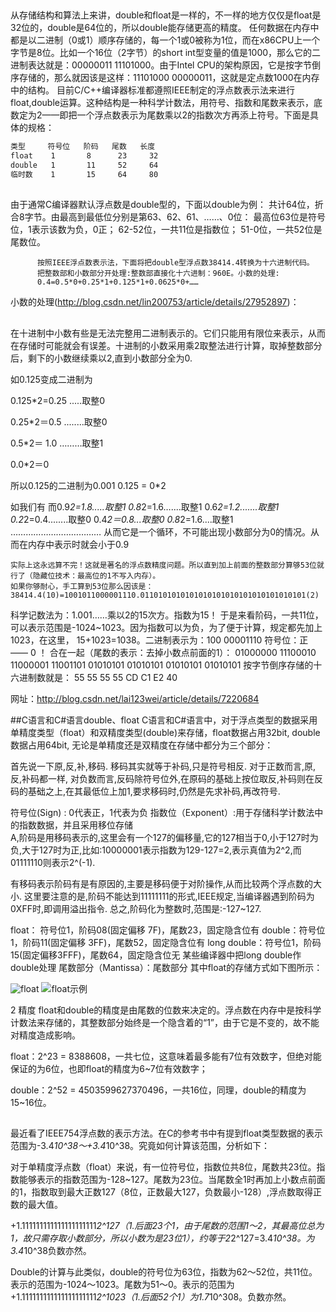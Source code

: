  ##
 从存储结构和算法上来讲，double和float是一样的，不一样的地方仅仅是float是32位的，double是64位的，所以double能存储更高的精度。 
        任何数据在内存中都是以二进制（0或1）顺序存储的，每一个1或0被称为1位，而在x86CPU上一个字节是8位。比如一个16位（2字节）的short int型变量的值是1000，那么它的二进制表达就是：00000011 11101000。由于Intel CPU的架构原因，它是按字节倒序存储的，那么就因该是这样：11101000 00000011，这就是定点数1000在内存中的结构。 
        目前C/C++编译器标准都遵照IEEE制定的浮点数表示法来进行float,double运算。这种结构是一种科学计数法，用符号、指数和尾数来表示，底数定为2——即把一个浮点数表示为尾数乘以2的指数次方再添上符号。下面是具体的规格： 
```bash
类型     符号位   阶码   尾数   长度 
float    1       8      23     32 
double   1       11     52     64 
临时数    1       15     64     80
```

## 
由于通常C编译器默认浮点数是double型的，下面以double为例： 
共计64位，折合8字节。由最高到最低位分别是第63、62、61、……、0位： 
          最高位63位是符号位，1表示该数为负，0正； 
          62-52位，一共11位是指数位； 
          51-0位，一共52位是尾数位。 
   
   
          按照IEEE浮点数表示法，下面将把double型浮点数38414.4转换为十六进制代码。 
          把整数部和小数部分开处理:整数部直接化十六进制：960E。小数的处理: 
          0.4=0.5*0+0.25*1+0.125*1+0.0625*0+…… 

小数的处理(http://blog.csdn.net/lin200753/article/details/27952897)：

## 
在十进制中小数有些是无法完整用二进制表示的。它们只能用有限位来表示，从而在存储时可能就会有误差。十进制的小数采用乘2取整法进行计算，取掉整数部分后，剩下的小数继续乘以2,直到小数部分全为0.

如0.125变成二进制为

0.125*2=0.25  .....取整0

0.25*2＝0.5 ........取整0

0.5*2＝ 1.0 ………取整1

0.0*2＝0

所以0.125的二进制为0.001
0.125 = 0*2


如我们有
而0.9*2=1.8.....取整1
0.8*2=1.6…....取整1
0.6*2=1.2.......取整1
0.2*2=0.4........取整0
0.4*2＝0.8...取整0
0.8*2=1.6....取整1
………………………………
从而它是一个循环，不可能出现小数部分为0的情况。从而在内存中表示时就会小于0.9
         
    实际上这永远算不完！这就是著名的浮点数精度问题。所以直到加上前面的整数部分算够53位就行了（隐藏位技术：最高位的1不写入内存）。 
    如果你够耐心，手工算到53位那么因该是：38414.4(10)=1001011000001110.0110101010101010101010101010101010101(2) 
科学记数法为：1.001……乘以2的15次方。指数为15！ 
          于是来看阶码，一共11位，可以表示范围是-1024~1023。因为指数可以为负，为了便于计算，规定都先加上1023，在这里， 15+1023=1038。二进制表示为：100   00001110 
          符号位：正——   0   ！ 
          合在一起（尾数的表示：去掉小数点前面的1）： 
01000000   11100010   11000001   11001101   01010101   01010101   01010101   01010101 
          按字节倒序存储的十六进制数就是： 
55   55   55   55   CD   C1   E2   40 



网址：http://blog.csdn.net/lai123wei/article/details/7220684



##C语言和C#语言double、float
C语言和C#语言中，对于浮点类型的数据采用单精度类型（float）和双精度类型(double)来存储，float数据占用32bit, double数据占用64bit, 无论是单精度还是双精度在存储中都分为三个部分：

 首先说一下原,反,补,移码. 移码其实就等于补码,只是符号相反. 对于正数而言,原,反,补码都一样, 对负数而言,反码除符号位外,在原码的基础上按位取反,补码则在反码的基础之上,在其最低位上加1,要求移码时,仍然是先求补码,再改符号. 

符号位(Sign) : 0代表正，1代表为负
指数位（Exponent）:用于存储科学计数法中的指数数据，并且采用移位存储  
 A,阶码是用移码表示的,这里会有一个127的偏移量,它的127相当于0,小于127时为负,大于127时为正,比如:10000001表示指数为129-127=2,表示真值为2^2,而01111110则表示2^(-1). 

有移码表示阶码有是有原因的,主要是移码便于对阶操作,从而比较两个浮点数的大小. 这里要注意的是,阶码不能达到11111111的形式,IEEE规定,当编译器遇到阶码为0XFF时,即调用溢出指令.  总之,阶码化为整数时,范围是:-127~127.

float：   符号位1，阶码08(固定偏移     7F)，尾数23，固定隐含位有 
double：符号位1，阶码11(固定偏移   3FF)，尾数52，固定隐含位有 
long   double：符号位1，阶码15(固定偏移3FFF)，尾数64，固定隐含位无 
某些编译器中把long   double作double处理 
尾数部分（Mantissa）：尾数部分
其中float的存储方式如下图所示：

![float](./images/double_structure/float.png)
![float示例](./images/double_structure/float_示例.png)

2 精度
float和double的精度是由尾数的位数来决定的。浮点数在内存中是按科学计数法来存储的，其整数部分始终是一个隐含着的“1”，由于它是不变的，故不能对精度造成影响。

float：2^23 = 8388608，一共七位，这意味着最多能有7位有效数字，但绝对能保证的为6位，也即float的精度为6~7位有效数字；

double：2^52 = 4503599627370496，一共16位，同理，double的精度为15~16位。 

 
##
最近看了IEEE754浮点数的表示方法。在C的参考书中有提到float类型数据的表示范围为-3.4*10^38～+3.4*10^38。究竟如何计算该范围，分析如下：

对于单精度浮点数（float）来说，有一位符号位，指数位共8位，尾数共23位。指数能够表示的指数范围为-128~127。尾数为23位。当尾数全1时再加上小数点前面的1，指数取到最大正数127（8位，正数最大127，负数最小-128）,浮点数取得正数的最大值。

+1.111111111111111111111*2^127（1.后面23个1，由于尾数的范围1～2，其最高位总为1，故只需存取小数部分，所以小数为是23位1），约等于2*2^127=3.4*10^38。为3.4*10^38负数亦然。

Double的计算与此类似，double的符号位为63位，指数为62～52位，共11位。表示的范围为-1024～1023。尾数为51～0。表示的范围为+1.111111111111111111111*2^1023（1.后面52个1）为1.7*10^308。负数亦然。
